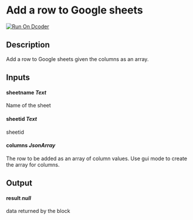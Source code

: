 # Add a row to Google sheets
[![Run On Dcoder](https://static-content.dcoder.tech/dcoder-assets/run-on-dcoder.svg)](https://code.dcoder.tech/files/project/6050ec70f5264c77579ffef6)

## Description
Add a row to Google sheets given the columns as an array.

## Inputs
#### **sheetname**  *Text*
Name of the sheet
#### **sheetid**  *Text*
sheetid
#### **columns**  *JsonArray*
The row to be added as an array of column values. Use gui mode to create the array for columns.

## Output
#### **result**  *null*
data returned by the block

